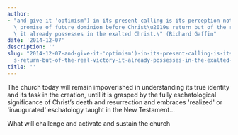 ```yaml
---
author:
- "and give it 'optimism') in its present calling is its perception not of a presumed\
  \ promise of future dominion before Christ\u2019s return but of the real victory\
  \ it already possesses in the exalted Christ.\" (Richard Gaffin"
date: '2014-12-07'
description: ''
slug: "2014-12-07-and-give-it-'optimism')-in-its-present-calling-is-its-perception-not-of-a-presumed-promise-of-future-dominion-before-christ\u2019\
  s-return-but-of-the-real-victory-it-already-possesses-in-the-exalted-christ.\"-(richard-gaffin"
title: ''
---
```

The church today will remain impoverished in understanding its true identity and its task in the creation, until it is grasped by the fully eschatological significance of Christ’s death and resurrection and embraces 'realized' or 'inaugurated' eschatology taught in the New Testament...

What will challenge and activate and sustain the church



